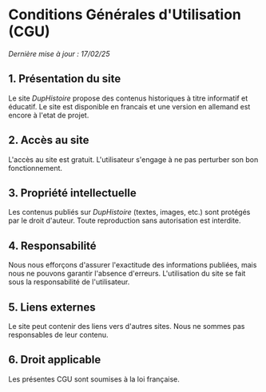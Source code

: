 # Conditions Générales d'Utilisation (CGU)

_Dernière mise à jour : 17/02/25_

## 1. Présentation du site
Le site _DupHistoire_ propose des contenus historiques à titre informatif et éducatif. Le site est disponible en francais et une version en allemand est encore à l'etat de projet.

## 2. Accès au site
L'accès au site est gratuit. L'utilisateur s'engage à ne pas perturber son bon fonctionnement.

## 3. Propriété intellectuelle
Les contenus publiés sur _DupHistoire_ (textes, images, etc.) sont protégés par le droit d'auteur. Toute reproduction sans 
autorisation est interdite.

## 4. Responsabilité
Nous nous efforçons d'assurer l'exactitude des informations publiées, mais nous ne pouvons garantir l'absence d'erreurs. 
L'utilisation du site se fait sous la responsabilité de l'utilisateur.

## 5. Liens externes
Le site peut contenir des liens vers d'autres sites. Nous ne sommes pas responsables de leur contenu.

## 6. Droit applicable
Les présentes CGU sont soumises à la loi française.
